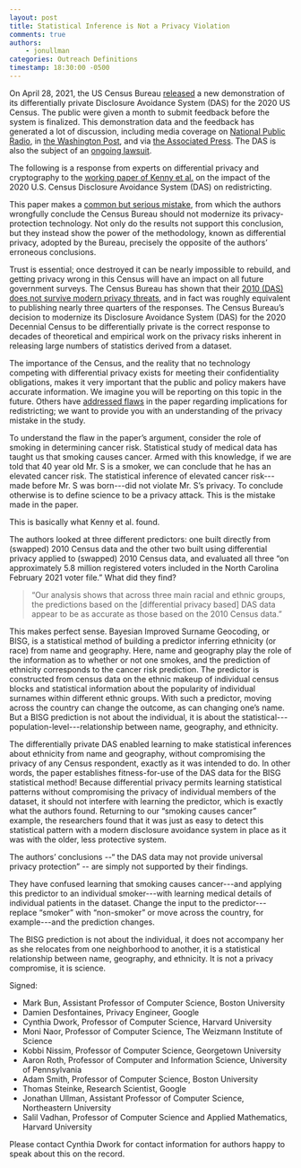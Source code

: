```yaml
---
layout: post
title: Statistical Inference is Not a Privacy Violation
comments: true
authors: 
    - jonullman
categories: Outreach Definitions
timestamp: 18:30:00 -0500
---
```


On April 28, 2021, the US Census Bureau [released](https://www.census.gov/programs-surveys/decennial-census/decade/2020/planning-management/process/disclosure-avoidance/2020-das-updates.html) a new demonstration of its differentially private Disclosure Avoidance System (DAS) for the 2020 US Census. The public were given a month to submit feedback before the system is finalized.
This demonstration data and the feedback has generated a lot of discussion, including media coverage on [National Public Radio](https://www.npr.org/2021/05/19/993247101/for-the-u-s-census-keeping-your-data-anonymous-and-useful-is-a-tricky-balance), in [the Washington Post](https://www.washingtonpost.com/local/social-issues/2020-census-differential-privacy-ipums/2021/06/01/6c94b46e-c30d-11eb-93f5-ee9558eecf4b_story.html), and via [the Associated Press](https://apnews.com/article/business-census-2020-technology-e701e313e841674be6396321343b7e49). The DAS is also the subject of an [ongoing lawsuit](https://www.courtlistener.com/docket/59728874/state-v-united-states-department-of-commerce/).


The following is a response from experts on differential privacy and cryptography to the [working paper of Kenny et al.](https://alarm-redist.github.io/posts/2021-05-28-census-das/Harvard-DAS-Evaluation.pdf) on the impact of the 2020 U.S. Census Disclosure Avoidance System (DAS) on redistricting.

This paper makes a [common but serious mistake](https://github.com/frankmcsherry/blog/blob/master/posts/2016-06-14.md), from which the authors wrongfully conclude the Census Bureau should not modernize its privacy-protection technology.  Not only do the results not support this conclusion, but they instead show the power of the methodology, known as differential privacy, adopted by the Bureau, precisely the opposite of the authors’ erroneous conclusions. 

Trust is essential; once destroyed it can be nearly impossible to rebuild, and getting privacy wrong in this Census will have an impact on all future government surveys.  The Census Bureau has shown that their [2010 (DAS) does not survive modern privacy threats](https://desfontain.es/privacy/index.html), and in fact was roughly equivalent to publishing nearly three quarters of the responses.  The Census Bureau’s decision to modernize its Disclosure Avoidance System (DAS) for the 2020 Decennial Census to be differentially private is the correct response to decades of theoretical and empirical work on the privacy risks inherent in releasing large numbers of statistics derived from a dataset.  

The importance of the Census, and the reality that no technology competing with differential privacy exists for meeting their confidentiality obligations, makes it very important that the public and policy makers have accurate information. We imagine you will be reporting on this topic in the future.  Others have [addressed flaws](https://gerrymander.princeton.edu/DAS-evaluation-Kenny-response) in the paper regarding implications for redistricting; we want to provide you with an understanding of the privacy mistake in the study.  

To understand the flaw in the paper’s argument, consider the role of smoking in determining cancer risk.  Statistical study of medical data has taught us that smoking causes cancer.   Armed with this knowledge, if we are told that 40 year old Mr. S is a smoker, we can conclude that he has an elevated cancer risk.  The statistical inference of elevated cancer risk---made before Mr. S was born---did not violate Mr. S’s privacy. To conclude otherwise is to define science to be a privacy attack.  This is the mistake made in the paper. 

This is basically what Kenny et al. found.

The authors looked at three different predictors: one built directly from (swapped) 2010 Census data and the other two built using differential privacy applied to (swapped) 2010 Census data, and evaluated all three “on approximately 5.8 million registered voters included in the North Carolina February 2021 voter file.”  What did they find?

>“Our analysis shows that across three main racial and ethnic groups, the predictions based on the [differential privacy based] DAS data appear to be as accurate as those based on the 2010 Census data.” 

This makes perfect sense. Bayesian Improved Surname Geocoding, or BISG, is a statistical method of building a predictor inferring ethnicity (or race) from name and geography.  Here, name and geography play the role of the information as to whether or not one smokes, and the prediction of ethnicity corresponds to the cancer risk prediction.  The predictor is constructed from census data on the ethnic makeup of individual census blocks and statistical information about the popularity of individual surnames within different ethnic groups.  With such a predictor, moving across the country can change the outcome, as can changing one’s name.  But a BISG prediction is not about the individual, it is about the statistical---population-level---relationship between name, geography, and ethnicity.

The differentially private DAS enabled learning to make statistical inferences about ethnicity from name and geography, without compromising the privacy of any Census respondent, exactly as it was intended to do.  In other words, the paper establishes fitness-for-use of the DAS data for the BISG statistical method!  Because differential privacy permits learning statistical patterns without compromising the privacy of individual members of the dataset, it should not interfere with learning the predictor, which is exactly what the authors found. Returning to our “smoking causes cancer” example, the researchers found that it was just as easy to detect this statistical pattern with a modern disclosure avoidance system in place as it was with the older, less protective system. 

The authors’ conclusions --“ the DAS data may not provide universal privacy protection” -- are simply not supported by their findings.

They have confused learning that smoking causes cancer---and applying this predictor to an individual smoker---with learning medical details of individual patients in the dataset. Change the input to the predictor---replace “smoker” with “non-smoker” or move across the country, for example---and the prediction changes.  

The BISG prediction is not about the individual, it does not accompany her as she relocates from one neighborhood to another, it is a statistical relationship between name, geography, and ethnicity.  It is not a privacy compromise, it is science.

Signed:
* Mark Bun, Assistant Professor of Computer Science, Boston University
* Damien Desfontaines, Privacy Engineer, Google
* Cynthia Dwork, Professor of Computer Science, Harvard University 
* Moni Naor, Professor of Computer Science, The Weizmann Institute of Science 
* Kobbi Nissim, Professor of Computer Science, Georgetown University
* Aaron Roth, Professor of Computer and Information Science, University of Pennsylvania
* Adam Smith, Professor of Computer Science, Boston University
* Thomas Steinke, Research Scientist, Google 
* Jonathan Ullman, Assistant Professor of Computer Science, Northeastern University
* Salil Vadhan, Professor of Computer Science and Applied Mathematics, Harvard University



Please contact Cynthia Dwork for contact information for authors happy to speak about this on the record.

